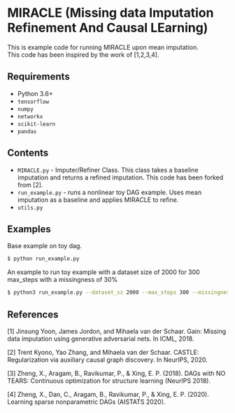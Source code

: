 # MIRACLE (Missing data Imputation Refinement And Causal LEarning)

This is example code for running MIRACLE upon mean imputation.  
This code has been inspired by the work of [1,2,3,4].


## Requirements 

- Python 3.6+
- `tensorflow`
- `numpy`
- `networkx`
- `scikit-learn`
- `pandas`

## Contents

- `MIRACLE.py` - Imputer/Refiner Class. This class takes a baseline imputation and returns a refined imputation. This code has been forked from [2].
- `run_example.py` - runs a nonlinear toy DAG example.  Uses mean imputation as a baseline and applies MIRACLE to refine. 
- `utils.py` 

## Examples

Base example on toy dag.
```bash
$ python run_example.py
```

An example to run toy example with a dataset size of 2000 for 300 max_steps with a missingness of 30%
```bash
$ python3 run_example.py --dataset_sz 2000 --max_steps 300 --missingness 0.3
```

## References

[1] Jinsung Yoon, James Jordon, and Mihaela van der Schaar. Gain: Missing data imputation using generative adversarial nets. In ICML, 2018.

[2] Trent Kyono, Yao Zhang, and Mihaela van der Schaar. CASTLE: Regularization via auxiliary causal graph discovery. In NeurIPS, 2020.

[3] Zheng, X., Aragam, B., Ravikumar, P., & Xing, E. P. (2018). DAGs with NO TEARS: Continuous optimization for structure learning (NeurIPS 2018).

[4] Zheng, X., Dan, C., Aragam, B., Ravikumar, P., & Xing, E. P. (2020). Learning sparse nonparametric DAGs (AISTATS 2020). 
